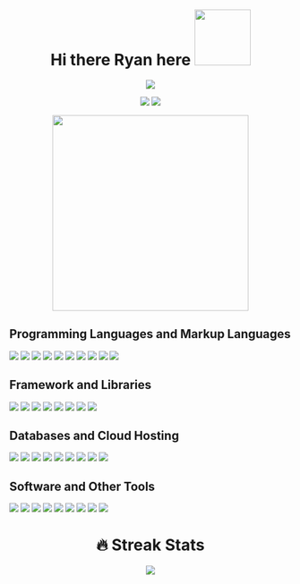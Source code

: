 <!--HEADING NAME-->
<div align="center">

<h1>Hi there Ryan here <img src="https://media.giphy.com/media/eNwO33cDf7H60uqErv/giphy.gif" width="100" height="100"/></h1>

<!--HEADING DESCRIPTION-->
<a href="https://github.com/search?q=rfcho322"><img src="https://readme-typing-svg.demolab.com?font=IBM+Plex+Mono&size=30&pause=3000&color=F9BC2F&center=true&width=700&lines=Full-Stack+Web+Developer;Freelancer;Always+curious%2C+learning+never+stops;Coffee+Lover"/></a>
<!--  
<a href='https://ko-fi.com/rfcho322' target='_blank'><img height='35' style='border:0px;height:46px;' src='https://az743702.vo.msecnd.net/cdn/kofi3.png?v=0' border='0' alt='Buy Me a Coffee at ko-fi.com' />
-->
<a href="https://ko-fi.com/rfcho322"><img src="https://custom-icon-badges.demolab.com/badge/Buy%20Me%20a%20Coffee-fb7185?style=for-the-badge&logo=kofi&logoColor=white"/></a>
<a href="https://codepen.io/rfcho322"><img src="https://custom-icon-badges.demolab.com/badge/CodePen-ffffff?style=for-the-badge&logo=codepen&logoColor=black"/></a>
  
<img src="https://c.tenor.com/qJ5evVs-_uUAAAAC/coding.gif" width="350" />

</div>


<h2>Programming Languages and Markup Languages</h2>
<p>
  <a href="https://github.com/search?q=rfcho322"><img src="https://custom-icon-badges.demolab.com/badge/JavaScript-F3DE57.svg?style=flat-square&logo=JS-black-logo"/></a>
  <a href="https://github.com/search?q=rfcho322"><img src="https://custom-icon-badges.demolab.com/badge/TypeScript-3A61F9?style=flat-square&logo=typescript&logoColor=white"/></a>
  <a href="https://github.com/search?q=rfcho322"><img src="https://custom-icon-badges.demolab.com/badge/PHP-7571B4.svg?style=flat-square&logo=php-white"/></a>
  <a href="https://github.com/search?q=rfcho322"><img src="https://custom-icon-badges.demolab.com/badge/SQL-155e75?style=flat-square&logo=sql-white&logoColor=white"/></a>
  <a href="https://github.com/search?q=rfcho322"><img src="https://custom-icon-badges.demolab.com/badge/NodeJS-3B7F3A?style=flat-square&logo=nodedotjs&logoColor=white"/></a>
  <a href="https://github.com/search?q=rfcho322"><img src="https://custom-icon-badges.demolab.com/badge/Java-ffffff?style=flat-square&logo=java-blue"/></a>
  <a href="https://github.com/search?q=rfcho322"><img src="https://custom-icon-badges.demolab.com/badge/HTML-DE6935.svg?style=flat-square&logo=html-logo"/></a>
  <a href="https://github.com/search?q=rfcho322"><img src="https://custom-icon-badges.demolab.com/badge/CSS-3A61F9.svg?style=flat-square&logo=css-logo"/></a>
  <a href="https://github.com/search?q=rfcho322"><img src="https://custom-icon-badges.demolab.com/badge/SASS-C5669C?style=flat-square&logo=sass&logoColor=white"/></a>
  <a href="https://github.com/search?q=rfcho322"><img src="https://custom-icon-badges.demolab.com/badge/XML-f59e0b?style=flat-square&logo=xml-white"/></a>
</p>

<h2>Framework and Libraries</h2>
<p>
  <a href="https://github.com/search?q=rfcho322"><img src="https://custom-icon-badges.demolab.com/badge/React-218AAB?style=flat-square&logo=react&logoColor=white"/></a>
  <a href="https://github.com/search?q=rfcho322"><img src="https://custom-icon-badges.demolab.com/badge/NextJS-ffffff?style=flat-square&logo=nextjs"/></a>
  <a href="https://github.com/search?q=rfcho322"><img src="https://custom-icon-badges.demolab.com/badge/Zod-FFFFFF?style=flat-square&logo=zod&logoColor=blue"/></a>
  <a href="https://github.com/search?q=rfcho322"><img src="https://custom-icon-badges.demolab.com/badge/Express-FFFFFF?style=flat-square&logo=express&logoColor=black"/></a>
  <a href="https://github.com/search?q=rfcho322"><img src="https://custom-icon-badges.demolab.com/badge/Tailwind%20CSS-44403c?style=flat-square&logo=tailwindcss"/></a>
  <a href="https://github.com/search?q=rfcho322"><img src="https://custom-icon-badges.demolab.com/badge/Bootstrap-8E49B5.svg?style=flat-square&logo=bootstrap-logo"/></a>
  <a href="https://github.com/search?q=rfcho322"><img src="https://custom-icon-badges.demolab.com/badge/DiscordJS-44403c?style=flat-square&logo=discordjs"/></a>
  <a href="https://github.com/search?q=rfcho322"><img src="https://custom-icon-badges.demolab.com/badge/jQuery-FFFFFF?style=flat-square&logo=jquery&logoColor=blue"/></a>
</p>

<h2>Databases and Cloud Hosting</h2>
<p>
  <a href="https://github.com/search?q=rfcho322"><img src="https://custom-icon-badges.demolab.com/badge/MYSQL-007A84.svg?style=flat-square&logo=mysql-icon"/></a>
  <a href="https://github.com/search?q=rfcho322"><img src="https://custom-icon-badges.demolab.com/badge/MongoDb-44403c?style=flat-square&logo=mongodb&logoColor=green"/></a>
  <a href="https://github.com/search?q=rfcho322"><img src="https://custom-icon-badges.demolab.com/badge/PostgreSQL-0c4a6e?style=flat-square&logo=postgresql&logoColor=white"/></a>
  <a href="https://github.com/search?q=rfcho322"><img src="https://custom-icon-badges.demolab.com/badge/SQLite-082f49?style=flat-square&logo=sqlite&logoColor=white"/></a>
  <a href="https://github.com/search?q=rfcho322"><img src="https://custom-icon-badges.demolab.com/badge/Prisma-44403c?style=flat-square&logo=prisma&logoColor=white"/></a>
  <a href="https://github.com/search?q=rfcho322"><img src="https://custom-icon-badges.demolab.com/badge/Vercel-44403c?style=flat-square&logo=vercel&logoColor=white"/></a>
  <a href="https://github.com/search?q=rfcho322"><img src="https://custom-icon-badges.demolab.com/badge/GitHub%20Pages-0e7490?style=flat-square&logo=github&logoColor=white"/></a>
  <a href="https://github.com/search?q=rfcho322"><img src="https://custom-icon-badges.demolab.com/badge/Repl.it-44403c?style=flat-square&logo=replit&logoColor=orange"/></a>
  <a href="https://github.com/search?q=rfcho322"><img src="https://custom-icon-badges.demolab.com/badge/Render-44403c?style=flat-square&logo=render&logoColor=teal"/></a>
</p>

<h2>Software and Other Tools</h2>
<p>
  <a href="https://github.com/search?q=rfcho322"><img src="https://custom-icon-badges.demolab.com/badge/Visual%20Studio%20Code-1d4ed8?style=flat-square&logo=visualstudio&logoColor=white"/></a>
  <a href="https://github.com/search?q=rfcho322"><img src="https://custom-icon-badges.demolab.com/badge/Git-ea580c?style=flat-square&logo=git&logoColor=white"/></a>
  <a href="https://github.com/search?q=rfcho322"><img src="https://custom-icon-badges.demolab.com/badge/GitHub%20Desktop-6b21a8?style=flat-square&logo=github&logoColor=white"/></a>
  <a href="https://github.com/search?q=rfcho322"><img src="https://custom-icon-badges.demolab.com/badge/Android%20Studio-15803d?style=flat-square&logo=androidstudio&logoColor=white"/></a>
  <a href="https://github.com/search?q=rfcho322"><img src="https://custom-icon-badges.demolab.com/badge/Postman-ea580c?style=flat-square&logo=postman&logoColor=white"/></a>
  <a href="https://github.com/search?q=rfcho322"><img src="https://custom-icon-badges.demolab.com/badge/Adobe%20Illustrator-fb923c?style=flat-square&logo=adobeillustrator&logoColor=white"/></a>
  <a href="https://github.com/search?q=rfcho322"><img src="https://custom-icon-badges.demolab.com/badge/Adobe%20Photoshop-3b82f6?style=flat-square&logo=adobephotoshop&logoColor=white"/></a>
  <a href="https://github.com/search?q=rfcho322"><img src="https://custom-icon-badges.demolab.com/badge/Brave-ea580c?style=flat-square&logo=brave&logoColor=white"/></a>
  <a href="https://github.com/search?q=rfcho322"><img src="https://custom-icon-badges.demolab.com/badge/Discord-818cf8?style=flat-square&logo=discord&logoColor=white"/></a>
</p>

<!--
**rfcho322/rfcho322** is a ✨ _special_ ✨ repository because its `README.md` (this file) appears on your GitHub profile.

Here are some ideas to get you started:

- 🔭 I’m currently working on ...
- 🌱 I’m currently learning ...
- 👯 I’m looking to collaborate on ...
- 🤔 I’m looking for help with ...
- 💬 Ask me about ...
- 📫 How to reach me: ...
- 😄 Pronouns: ...
- ⚡ Fun fact: ...
-->

<h1 align="center"> 🔥 Streak Stats </h1>
<div align="center"> 
  <img src="https://streak-stats.demolab.com?user=rfcho322&theme=gruvbox&hide_border=true"/> 
</div>
